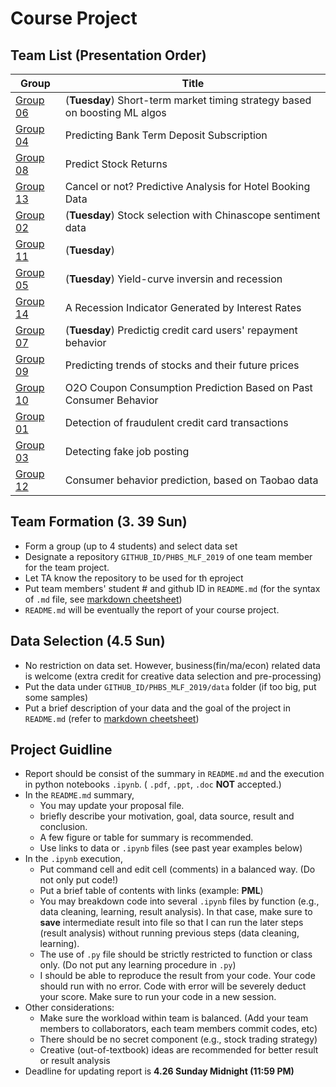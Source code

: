 # Course Project


## Team List (Presentation Order)

Group | Title | 
--- | ---
[Group 06](https://github.com/eiahb3838ya/PHBS_ML_for_quant_project) | (__Tuesday__) Short-term market timing strategy based on boosting ML algos
[Group 04](https://github.com/Johnxinlei/PHBS_MLF_Project) | Predicting Bank Term Deposit Subscription
[Group 08](https://github.com/Mingkai-Zhuang/PHBS_MLF_2019) | Predict Stock Returns
[Group 13](https://github.com/oyrx/PHBS_MLF_2019_Project) | Cancel or not? Predictive Analysis for Hotel Booking Data
[Group 02](https://github.com/SnakeWayne/PHBS_MLF_2019) | (__Tuesday__) Stock selection with Chinascope sentiment data
[Group 11](https://github.com/caoxiaolong0521/PHBS_MLF_2019_Project) | (__Tuesday__)
[Group 05](https://github.com/knowsnothing753/PHBS_MLF_2019) | (__Tuesday__) Yield-curve inversin and recession
[Group 14](https://github.com/YanrongWu/YanrongWu-PHBS_MLF_2019/tree/master/Final%20Group%20Project) | A Recession Indicator Generated by Interest Rates
[Group 07](https://github.com/dengkeya/PHBS_MLF_2019) | (__Tuesday__) Predictig credit card users' repayment behavior
[Group 09](https://github.com/ZhangPeidong-Mack/PHBS_MLF_2019) | Predicting trends of stocks and their future prices
[Group 10](https://github.com/YijiaZhang1996/PHBS_MLF_2019/tree/master/GroupProject) | O2O Coupon Consumption Prediction Based on Past Consumer Behavior
[Group 01](https://github.com/npuchenbowen/MLF_Project) | Detection of fraudulent credit card transactions
[Group 03](https://github.com/Linyi-Wei/2020WeiLinyi) | Detecting fake job posting
[Group 12](https://github.com/Parametric3/PHBS_MLF_2019) | Consumer behavior prediction, based on Taobao data


## Team Formation (__3. 39 Sun__)
* Form a group (up to 4 students) and select data set
* Designate a repository `GITHUB_ID/PHBS_MLF_2019` of one team member for the team project.
* Let TA know the repository to be used for th eproject
* Put team members' student # and github ID in `README.md` (for the syntax of `.md` file, see [markdown cheetsheet](https://guides.github.com/features/mastering-markdown/)) 
* `README.md` will be eventually the report of your course project.

## Data Selection (__4.5 Sun__)
* No restriction on data set. However, business(fin/ma/econ) related data is welcome (extra credit for creative data selection and pre-processing)
* Put the data under `GITHUB_ID/PHBS_MLF_2019/data` folder (if too big, put some samples)
* Put a brief description of your data and the goal of the project in `README.md` (refer to [markdown cheetsheet](https://guides.github.com/features/mastering-markdown/))

## Project Guidline
* Report should be consist of the summary in `README.md` and the execution in python notebooks `.ipynb`.  ( `.pdf`, `.ppt`, `.doc` __NOT__ accepted.)
* In the `README.md` summary, 
  * You may update your proposal file.
  * briefly describe your motivation, goal, data source, result and conclusion.
  * A few figure or table for summary is recommended.
  * Use links to data or `.ipynb` files (see past year examples below)
* In the `.ipynb` execution, 
  * Put command cell and edit cell (comments) in a balanced way. (Do not only put code!)
  * Put a brief table of contents with links (example: __PML__)
  * You may breakdown code into several `.ipynb` files by function (e.g., data cleaning, learning, result analysis). In that case, make sure to __save__ intermediate result into file so that I can run the later steps (result analysis) without running previous steps (data cleaning, learning).
  * The use of `.py` file should be strictly restricted to function or class only. (Do not put any learning procedure in `.py`)
  * I should be able to reproduce the result from your code. Your code should run with no error. Code with error will be severely deduct your score. Make sure to run your code in a new session.
* Other considerations:
  * Make sure the workload within team is balanced. (Add your team members to collaborators, each team members commit codes, etc)
  * There should be no secret component (e.g., stock trading strategy)
  * Creative (out-of-textbook) ideas are recommended for better result or result analysis
* Deadline for updating report is __4.26 Sunday Midnight (11:59 PM)__
